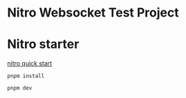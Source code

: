 # Nitro Websocket Test Project

# Nitro starter
[nitro quick start](https://nitro.unjs.io/guide#quick-start)

```
pnpm install

pnpm dev
```

